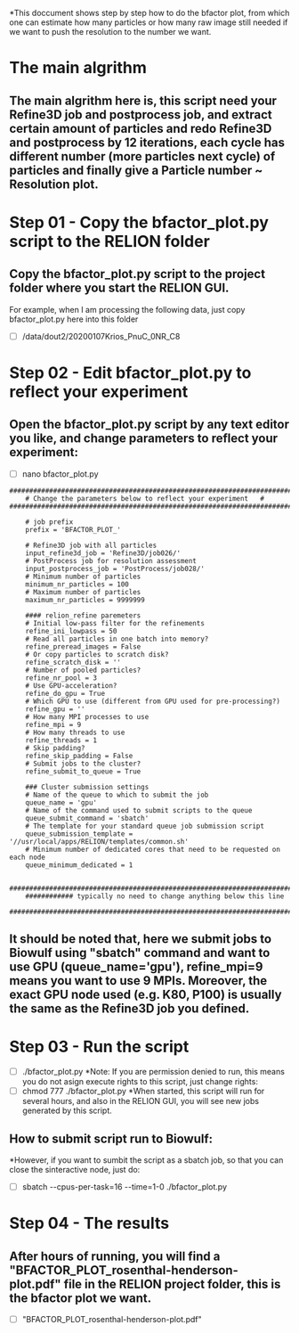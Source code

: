 *This doccument shows step by step how to do the bfactor plot, from which one can estimate how many particles or how many raw image still needed if we want to push the resolution to the number we want. 

# The main algrithm 
## The main algrithm here is, this script need your Refine3D job and postprocess job, and extract certain amount of particles and redo Refine3D and postprocess by 12 iterations, each cycle has different number (more particles next cycle) of particles and finally give a Particle number ~ Resolution plot. 

# Step 01 - Copy the bfactor_plot.py script to the RELION folder
## Copy the bfactor_plot.py script to the project folder where you start the RELION GUI. 
For example, when I am processing the following data, just copy bfactor_plot.py here into this folder
- [ ] /data/dout2/20200107Krios_PnuC_0NR_C8 

# Step 02 - Edit bfactor_plot.py to reflect your experiment
## Open the bfactor_plot.py script by any text editor you like, and change parameters to reflect your experiment:
- [ ] nano bfactor_plot.py 

``````
#############################################################################
    # Change the parameters below to reflect your experiment   #
#############################################################################

    # job prefix
    prefix = 'BFACTOR_PLOT_'

    # Refine3D job with all particles
    input_refine3d_job = 'Refine3D/job026/'
    # PostProcess job for resolution assessment
    input_postprocess_job = 'PostProcess/job028/'
    # Minimum number of particles
    minimum_nr_particles = 100
    # Maximum number of particles
    maximum_nr_particles = 9999999

    #### relion_refine paremeters 
    # Initial low-pass filter for the refinements
    refine_ini_lowpass = 50
    # Read all particles in one batch into memory?
    refine_preread_images = False
    # Or copy particles to scratch disk?
    refine_scratch_disk = ''
    # Number of pooled particles?
    refine_nr_pool = 3
    # Use GPU-acceleration?
    refine_do_gpu = True
    # Which GPU to use (different from GPU used for pre-processing?)
    refine_gpu = ''
    # How many MPI processes to use
    refine_mpi = 9
    # How many threads to use
    refine_threads = 1
    # Skip padding?
    refine_skip_padding = False
    # Submit jobs to the cluster?
    refine_submit_to_queue = True

    ### Cluster submission settings
    # Name of the queue to which to submit the job
    queue_name = 'gpu'
    # Name of the command used to submit scripts to the queue
    queue_submit_command = 'sbatch'
    # The template for your standard queue job submission script
    queue_submission_template = '//usr/local/apps/RELION/templates/common.sh'
    # Minimum number of dedicated cores that need to be requested on each node
    queue_minimum_dedicated = 1
    
    #######################################################################
    ############ typically no need to change anything below this line
    ####################################################################### 
``````
## It should be noted that, here we submit jobs to Biowulf using "sbatch" command and want to use GPU (queue_name='gpu'), refine_mpi=9 means you want to use 9 MPIs. Moreover, the exact GPU node used (e.g. K80, P100) is usually the same as the Refine3D job you defined. 

# Step 03 - Run the script
- [ ] ./bfactor_plot.py
*Note: If you are permission denied to run, this means you do not asign execute rights to this script, just change rights:
- [ ] chmod 777 ./bfactor_plot.py
*When started, this script will run for several hours, and also in the RELION GUI, you will see new jobs generated by this script.
## How to submit script run to Biowulf:
*However, if you want to sumbit the script as a sbatch job, so that you can close the sinteractive node, just do:
- [ ] sbatch --cpus-per-task=16 --time=1-0 ./bfactor_plot.py

# Step 04 - The results
## After hours of running, you will find a "BFACTOR_PLOT_rosenthal-henderson-plot.pdf" file in the RELION project folder, this is the bfactor plot we want.
- [ ] "BFACTOR_PLOT_rosenthal-henderson-plot.pdf"

